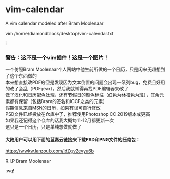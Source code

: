 # vim-calendar
A vim calendar modeled after Bram Moolenaar  

vim /home/diamondblock/desktop/vim-calendar.txt  

i  

### 警告：这不是一个vim插件！这是一个图片！  
一个仿照Bram Moolenaar个人网站中他生前所做的一个日历，只是闲来无趣想到了这个东西做的  
本来想直接改PDF的但是发现因为文本倒置的问题会出现一系列bug，免费且好用的改了会乱（PDFgear），然后我就懒得再找PDF编辑器来改了  
做了汉化和日历配色处理，还有节假日的颜色标注（红色为休橙色为班），其余元素都有保留（包括Bram的签名和ICCF之类的元素）  
假期信息来自MSN的日历，如果有误可自行修改  
PSD文件已经投放在仓库中了，推荐使用Photoshop CC 2019版本或更高  
如果我还记得这个仓库的话我大概每11-12月都更新一次  
这只是一个日历，只是单纯想做就做了  
   
#### 大陆用户可以用下面的蓝奏云链接来下载PSD和PNG文件的压缩包：  
https://wwkw.lanzoub.com/idZgv2eyyu6b  

R.I.P Bram Moolenaar

:wq!
